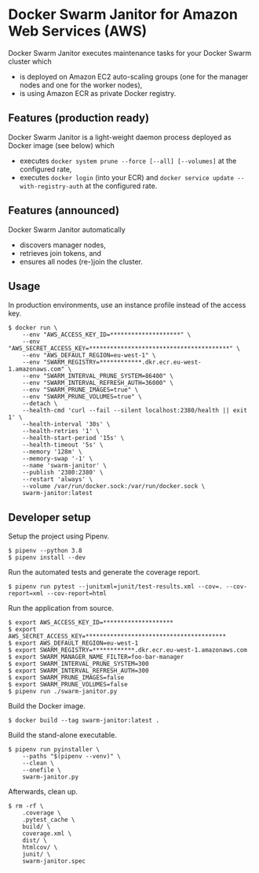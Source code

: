 # Docker Swarm Janitor for Amazon Web Services (AWS)

Docker Swarm Janitor executes maintenance tasks for your Docker Swarm cluster which
* is deployed on Amazon EC2 auto-scaling groups (one for the manager nodes and one for the worker nodes),
* is using Amazon ECR as private Docker registry.


## Features (production ready)

Docker Swarm Janitor is a light-weight daemon process deployed as Docker image (see below) which
* executes `docker system prune --force [--all] [--volumes]` at the configured rate,
* executes `docker login` (into your ECR) and `docker service update --with-registry-auth` at the configured rate.


## Features (announced)

Docker Swarm Janitor automatically
* discovers manager nodes,
* retrieves join tokens, and
* ensures all nodes (re-)join the cluster.


## Usage

In production environments, use an instance profile instead of the access key.
~~~~
$ docker run \
    --env "AWS_ACCESS_KEY_ID=********************" \
    --env "AWS_SECRET_ACCESS_KEY=****************************************" \
    --env "AWS_DEFAULT_REGION=eu-west-1" \
    --env "SWARM_REGISTRY=************.dkr.ecr.eu-west-1.amazonaws.com" \
    --env "SWARM_INTERVAL_PRUNE_SYSTEM=86400" \
    --env "SWARM_INTERVAL_REFRESH_AUTH=36000" \
    --env "SWARM_PRUNE_IMAGES=true" \
    --env "SWARM_PRUNE_VOLUMES=true" \
    --detach \
    --health-cmd 'curl --fail --silent localhost:2380/health || exit 1' \
    --health-interval '30s' \
    --health-retries '1' \
    --health-start-period '15s' \
    --health-timeout '5s' \
    --memory '128m' \
    --memory-swap '-1' \
    --name 'swarm-janitor' \
    --publish '2380:2380' \
    --restart 'always' \
    --volume /var/run/docker.sock:/var/run/docker.sock \
    swarm-janitor:latest
~~~~


## Developer setup

Setup the project using Pipenv.
~~~~
$ pipenv --python 3.8
$ pipenv install --dev
~~~~

Run the automated tests and generate the coverage report.
~~~~
$ pipenv run pytest --junitxml=junit/test-results.xml --cov=. --cov-report=xml --cov-report=html
~~~~

Run the application from source.
~~~~
$ export AWS_ACCESS_KEY_ID=********************
$ export AWS_SECRET_ACCESS_KEY=****************************************
$ export AWS_DEFAULT_REGION=eu-west-1
$ export SWARM_REGISTRY=************.dkr.ecr.eu-west-1.amazonaws.com
$ export SWARM_MANAGER_NAME_FILTER=foo-bar-manager
$ export SWARM_INTERVAL_PRUNE_SYSTEM=300
$ export SWARM_INTERVAL_REFRESH_AUTH=300
$ export SWARM_PRUNE_IMAGES=false
$ export SWARM_PRUNE_VOLUMES=false
$ pipenv run ./swarm-janitor.py
~~~~

Build the Docker image.
~~~~
$ docker build --tag swarm-janitor:latest .
~~~~

Build the stand-alone executable.
~~~~
$ pipenv run pyinstaller \
    --paths "$(pipenv --venv)" \
    --clean \
    --onefile \
    swarm-janitor.py
~~~~

Afterwards, clean up.
~~~~
$ rm -rf \
    .coverage \
    .pytest_cache \
    build/ \
    coverage.xml \
    dist/ \
    htmlcov/ \
    junit/ \
    swarm-janitor.spec
~~~~
